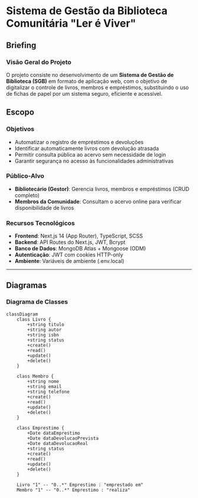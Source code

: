 # Sistema de Gestão da Biblioteca Comunitária "Ler é Viver"

## Briefing

### Visão Geral do Projeto
O projeto consiste no desenvolvimento de um **Sistema de Gestão de Biblioteca (SGB)** em formato de aplicação web, com o objetivo de digitalizar o controle de livros, membros e empréstimos, substituindo o uso de fichas de papel por um sistema seguro, eficiente e acessível.

## Escopo

### Objetivos
- Automatizar o registro de empréstimos e devoluções
- Identificar automaticamente livros com devolução atrasada
- Permitir consulta pública ao acervo sem necessidade de login
- Garantir segurança no acesso às funcionalidades administrativas

### Público-Alvo
- **Bibliotecário (Gestor)**: Gerencia livros, membros e empréstimos (CRUD completo)
- **Membros da Comunidade**: Consultam o acervo online para verificar disponibilidade de livros

### Recursos Tecnológicos
- **Frontend**: Next.js 14 (App Router), TypeScript, SCSS
- **Backend**: API Routes do Next.js, JWT, Bcrypt
- **Banco de Dados**: MongoDB Atlas + Mongoose (ODM)
- **Autenticação**: JWT com cookies HTTP-only
- **Ambiente**: Variáveis de ambiente (.env.local)

---

## Diagramas

### Diagrama de Classes

```mermaid
classDiagram
    class Livro {
        +string titulo
        +string autor
        +string isbn
        +string status
        +create()
        +read()
        +update()
        +delete()
    }

    class Membro {
        +string nome
        +string email
        +string telefone
        +create()
        +read()
        +update()
        +delete()
    }

    class Emprestimo {
        +Date dataEmprestimo
        +Date dataDevolucaoPrevista
        +Date dataDevolucaoReal
        +string status
        +create()
        +read()
        +update()
        +delete()
    }

    Livro "1" -- "0..*" Emprestimo : "emprestado em"
    Membro "1" -- "0..*" Emprestimo : "realiza"